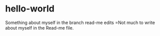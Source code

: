 # hello-world
Something about myself in the branch read-me edits
=Not much to write about myself in the Read-me file.
